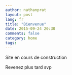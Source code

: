 ```yaml
---
author: nathanprat
layout: post
lang: fr
title: "Bienvenue"
date: 2015-09-24 20:30
comments: false
category: home
tags:
---
```


Site en cours de construction

Revenez plus tard svp